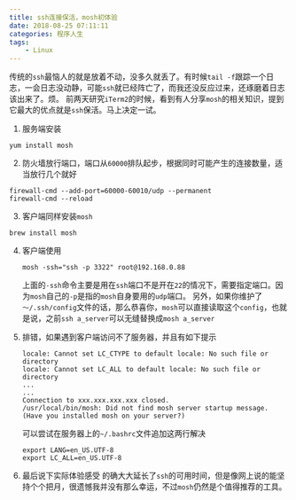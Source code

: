 ```yaml
---
title: ssh连接保活，mosh初体验
date: 2018-08-25 07:11:11
categories: 程序人生
tags:
    - Linux
---
```

传统的`ssh`最恼人的就是放着不动，没多久就丢了。有时候`tail -f`跟踪一个日志，一会日志没动静，可能`ssh`就已经阵亡了，而我还没反应过来，还琢磨着日志该出来了。烦。
前两天研究`iTerm2`的时候，看到有人分享`mosh`的相关知识，提到它最大的优点就是`ssh`保活。马上决定一试。
1. 服务端安装
```
yum install mosh
```

2. 防火墙放行端口，端口从`60000`排队起步，根据同时可能产生的连接数量，适当放行几个就好
```shell
firewall-cmd --add-port=60000-60010/udp --permanent
firewall-cmd --reload
```

3. 客户端同样安装`mosh`
```
brew install mosh
```

4. 客户端使用
    ```
    mosh -ssh="ssh -p 3322" root@192.168.0.88
    ```
    上面的`-ssh`命令主要是用在`ssh`端口不是开在`22`的情况下，需要指定端口。因为`mosh`自己的`-p`是指的`mosh`自身要用的`udp`端口。
    另外，如果你维护了`～/.ssh/config`文件的话，那么恭喜你，`mosh`可以直接读取这个`config`，也就是说，之前`ssh a_server`可以无缝替换成`mosh a_server`

5. 排错，如果遇到客户端访问不了服务器，并且有如下提示
    ```
    locale: Cannot set LC_CTYPE to default locale: No such file or directory
    locale: Cannot set LC_ALL to default locale: No such file or directory
    ...
    ...
    Connection to xxx.xxx.xxx.xxx closed.
    /usr/local/bin/mosh: Did not find mosh server startup message. (Have you installed mosh on your server?)
    ```
    可以尝试在服务器上的`~/.bashrc`文件追加这两行解决
    ```
    export LANG=en_US.UTF-8
    export LC_ALL=en_US.UTF-8
    ```

6. 最后说下实际体验感受
    的确大大延长了`ssh`的可用时间，但是像网上说的能坚持个个把月，很遗憾我并没有那么幸运，不过`mosh`仍然是个值得推荐的工具。